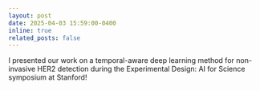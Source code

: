 ```yaml
---
layout: post
date: 2025-04-03 15:59:00-0400
inline: true
related_posts: false
---
```


I presented our work on a temporal-aware deep learning method for non-invasive HER2 detection during the Experimental Design: AI for Science symposium at Stanford!
